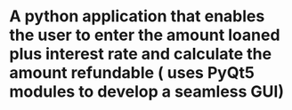 # A python application that enables the user  to enter the  amount loaned plus interest rate and calculate the amount refundable ( uses  PyQt5 modules  to  develop a  seamless GUI)
